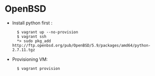 # OpenBSD

* Install python first :

        $ vagrant up --no-provision
        $ vagrant ssh
        *> sudo pkg_add http://ftp.openbsd.org/pub/OpenBSD/5.9/packages/amd64/python-2.7.11.tgz

* Provisioning VM:

        $ vagrant provision
